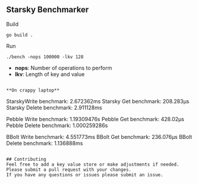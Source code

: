 ## Starsky Benchmarker

Build
```
go build .
```

Run
```
./bench -nops 100000 -lkv 128
```
- **nops**: Number of operations to perform
- **lkv**: Length of key and value
```

**On crappy laptop**
```
StarskyWrite benchmark: 2.672362ms
Starsky Get benchmark: 208.283µs
Starsky Delete benchmark: 2.911128ms

Pebble Write benchmark: 1.19309476s
Pebble Get benchmark: 428.02µs
Pebble Delete benchmark: 1.000259286s

BBolt Write benchmark: 4.551773ms
BBolt Get benchmark: 236.076µs
BBolt Delete benchmark: 1.136888ms
```

## Contributing
Feel free to add a key value store or make adjustments if needed.  Please submit a pull request with your changes.
If you have any questions or issues please submit an issue.